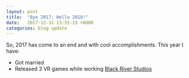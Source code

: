 ```yaml
---
layout: post
title:  "Bye 2017; Hello 2018!"
date:   2017-12-31 13:55:15 +0000
categories: blog update
---
```

<div class = "container">
<article>
  <p>So, 2017 has come to an end and with cool accomplishments. This year I have:</p>
  <ul>
    <li>Got married</li>
    <li>Released 3 VR games while working <a href = "https://twitter.com/blackrvrstudios" target = "_blank">Black River Studios</a></li>
  </ul>
</article>
</div>
